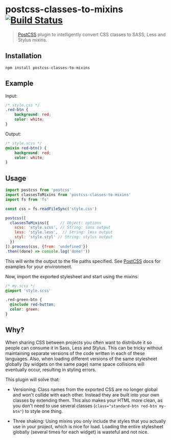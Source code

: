# postcss-classes-to-mixins [![Build Status][ci-img]][ci]

> [PostCSS] plugin to intelligently convert CSS classes to SASS, Less and Stylus mixins.

## Installation

```
npm install postcss-classes-to-mixins
```

## Example

Input:

```css
/* style.css */
.red-btn {
    background: red;
    color: white;
}
```

Output:
```scss
/* style.scss */
@mixin red-btn() {
    background: red;
    color: white;
}
```

## Usage

```js
import postcss from 'postcss'
import classesToMixins from 'postcss-classes-to-mixins'
import fs from 'fs'

const css = fs.readFileSync('style.css')

postcss([
  classesToMixins({     // Object: options
    scss: 'style.scss', // String: sass output
    less: 'style.less',  // String: less output
    styl: 'style.styl' // String: stylus output
  })
]).process(css, {from: 'undefined'})
.then((done) => console.log('done!'))
```

This will write the output to the file paths specified.
See [PostCSS] docs for examples for your environment.

Now, import the exported stylesheet and start using the mixins:

```scss
/* my.scss */
@import 'style.scss'

.red-green-btn {
  @include red-button;
  color: green;
}
```



## Why?

When sharing CSS between projects you often want to distribute it so people can consume it in Sass, Less and Stylus.
This can be tricky without maintaining separate versions of the code written in each of these languages. Also,
when loading different versions of the same stylesheet globally (by widgets on the same page) name space collisions
will eventually occur, resulting in styling errors.

This plugin will solve that:

- Versioning: Class names from the exported CSS are no longer global and won't collide with each other.
Instead they are built into your own classes by extending them. This also makes your HTML more clean, as you don't need to use several
classes (`class="standard-btn red-btn my-btn"`) to style one thing.

- Three shaking: Using mixins you only include the styles that you actually use in your project, which is nice
for load. Loading the entire stylesheet globally (several times for each widget) is wasteful and not nice.

[PostCSS]: https://github.com/postcss/postcss
[ci-img]:  https://travis-ci.org/nrkno/postcss-classes-to-mixins.svg
[ci]:      https://travis-ci.org/nrkno/postcss-classes-to-mixins

